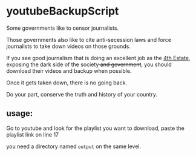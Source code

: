 # youtubeBackupScript

Some governments like to censor journalists.

Those governments also like to cite anti-secession laws and force journalists to take down videos on those grounds.

If you see good journalism that is doing an excellent job as the [4th Estate], exposing the dark side of the society<strike> and government</strike>, you should download their videos and backup when possible. 

Once it gets taken down, there is no going back.

Do your part, conserve the truth and history of your country.



## usage:
Go to youtube and look for the playlist you want to download, paste the playlist link on line 17

you need a directory named `output` on the same level.


[4th Estate]: https://en.wikipedia.org/wiki/Fourth_Estate
